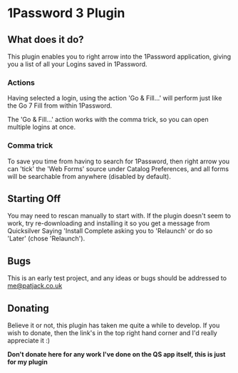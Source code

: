 # 1Password 3 Plugin 

## What does it do?

This plugin enables you to right arrow into the 1Password application, giving you a list of all your Logins saved in 1Password.

### Actions

Having selected a login, using the action 'Go & Fill...' will perform just like the Go 7 Fill from within 1Password.

The 'Go & Fill...' action works with the comma trick, so you can open multiple logins at once.

### Comma trick

To save you time from having to search for 1Password, then right arrow you can 'tick' the 'Web Forms' source under Catalog Preferences, and all forms will be searchable from anywhere (disabled by default).

## Starting Off

You may need to rescan manually to start with. If the plugin doesn't seem to work, try re-downloading and installing it so you get a message from Quicksilver Saying 'Install Complete asking you to 'Relaunch' or do so 'Later' (chose 'Relaunch').

## Bugs

This is an early test project, and any ideas or bugs should be addressed to me@patjack.co.uk

## Donating

Believe it or not, this plugin has taken me quite a while to develop. If you wish to donate, then the link's in the top right hand corner and I'd really appreciate it :)

**Don't donate here for any work I've done on the QS app itself, this is just for my plugin**